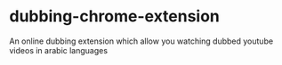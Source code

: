 # dubbing-chrome-extension  

An online dubbing extension which allow you watching dubbed youtube videos in arabic languages
